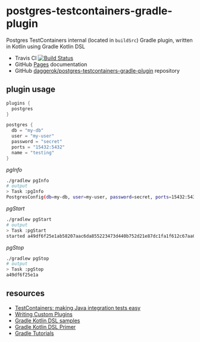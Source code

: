 # postgres-testcontainers-gradle-plugin
Postgres TestContainers internal (located in `buildSrc`) Gradle plugin, written in Kotlin using Gradle Kotlin DSL

- Travis CI [![Build Status](https://travis-ci.org/daggerok/postgres-testcontainers-gradle-plugin.svg?branch=master)](https://travis-ci.org/daggerok/postgres-testcontainers-gradle-plugin)
- GitHub [Pages](https://daggerok.github.io/postgres-testcontainers-gradle-plugin/) documentation
- GitHub [daggerok/postgres-testcontainers-gradle-plugin](https://github.com/daggerok/postgres-testcontainers-gradle-plugin) repository 

## plugin usage

```kotlin
plugins {
  postgres
}

postgres {
  db = "my-db"
  user = "my-user"
  password = "secret"
  ports = "15432:5432"
  name = "testing"
}
```

_pgInfo_

```bash
./gradlew pgInfo
# output
> Task :pgInfo
PostgresConfig(db=my-db, user=my-user, password=secret, ports=15432:5432, name=testing)
```

_pgStart_

```bash
./gradlew pgStart
# output
> Task :pgStart
started a49df6f25e1ab58207aac6da855223473d440b752d21e87dc1fa1f612c67aa08 as testing
```

_pgStop_

```bash
./gradlew pgStop
# output
> Task :pgStop
a49df6f25e1a
```

## resources

- [TestContainers: making Java integration tests easy](https://zeroturnaround.com/rebellabs/java-integration-testing-with-testcontainers/)
- [Writing Custom Plugins](https://docs.gradle.org/current/userguide/custom_plugins.html)
- [Gradle Kotlin DSL samples](https://github.com/gradle/kotlin-dsl/tree/master/samples)
- [Gradle Kotlin DSL Primer](https://docs.gradle.org/current/userguide/kotlin_dsl.html#sec:kotlin-dsl_plugin)
- [Gradle Tutorials](https://gradle.org/guides/)

